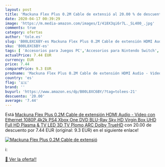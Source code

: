 ```yaml
---
layout: post
title: 'Mackuna Flex Plus 0.2M Cable de extensió al 20.00 % de descuento'
date: 2020-04-17 00:39:29
image: 'https://m.media-amazon.com/images/I/418X3qi6r7L._SL400_.jpg'
comments: true
category: ofertas
author: 'tole.es'
slug: 'B00L8XC6BY-es Mackuna Flex Plus 0.2M Cable de extensión HDMI Audio -...'
sku: 'B00L8XC6BY-es'
tags: [ 'Accesorios para Juegos PC','Accesorios para Nintendo Switch','Hardware y juegos para Nintendo Switch','Juegos y Accesorios para PC','Mandos para Nintendo Switch','Videojuegos','ps4','xbox', ]
actualPrice: 7.44 EUR
currency: EUR
price: 7.44
comparePrice: 9.3 EUR
prodname: 'Mackuna Flex Plus 0.2M Cable de extensión HDMI Audio - Video con Ethernet  1080P  4k2k  PS4  Xbox One  DVD  BLU-Ray  Sky HD  Virgin Box  UHD  Full HD  Plasma & TV LED  3D TV Plomo  ARC  Dolby TrueHD'
country: 'es'
flag: '🇪🇸'
brand: ''
buyurl: 'https://www.amazon.es/dp/B00L8XC6BY/?tag=tolees-21'
descuento: '20.00'
average: '7.44'
---
```


Está [Mackuna Flex Plus 0.2M Cable de extensión HDMI Audio - Video con Ethernet  1080P  4k2k  PS4  Xbox One  DVD  BLU-Ray  Sky HD  Virgin Box  UHD  Full HD  Plasma & TV LED  3D TV Plomo  ARC  Dolby TrueHD](https://www.amazon.es/dp/B00L8XC6BY/?tag=tolees-21) con 20.00 de descuento por 7.44 EUR (original: 9.3 EUR) en el siguiente enlace!

[![Mackuna Flex Plus 0.2M Cable de extensió](https://m.media-amazon.com/images/I/418X3qi6r7L._SL400_.jpg)](https://www.amazon.es/dp/B00L8XC6BY/?tag=tolees-21)

ℹ️:


[🛒 Ver la oferta!!](https://www.amazon.es/dp/B00L8XC6BY/?tag=tolees-21)
